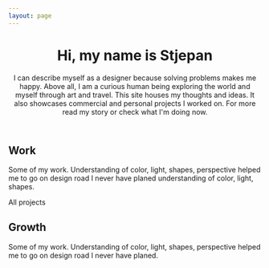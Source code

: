 ```yaml
---
layout: page
---
```

<header>
  <h1>Hi, my name is Stjepan <!-- <span role="img" aria-label="Waving Hand">👋</span> --></h1>
  <p>
    I can describe myself as a designer because solving problems makes me happy. Above all, I am a curious human being exploring the world and myself through art and travel. This site houses my thoughts and ideas. It also showcases commercial and personal projects I worked on.
    For more read <saber-link to="/my-story">my story</saber-link> or check what I'm doing <saber-link to="/my-story">now</saber-link>.
  </p>
  <!-- <slink url="/my-story">My story</slink> -->
  <!-- <slink url="/my-story" style="margin-left: 3rem">Now</slink> -->
</header>

<figure class="page-hero hero-width">
  <!-- <simg name="stjepangrgic-petra-friends-selfy.jpg" /> -->
  <simg name="stjepangrgic-portrait.jpg" />
</figure>

<!-- ## Now
Some of my work. Understanding of color, light, shapes, perspective helped me to go on design road I never have planed understanding of color, light, shapes.

<slink url="/now">Now</slink> -->

## Work
Some of my work. Understanding of color, light, shapes, perspective helped me to go on design road I never have planed understanding of color, light, shapes.

<slink url="/work">All projects</slink>

<figure class="projects work-width">
  <projectCard
    url="/work/agrivi"
    title="Agrivi"
    tags="Branding,  Icons,  Web Application,  Corporate Site"
    linkColor="#A5EB3C"
    textColor="#fff"
    image="stjepangrgic-projects-agrivi.jpg"/>
  <projectCard
    url="/work/share-istria" 
    title="Share Istra"
    tags="Branding,  Icons,  Website"
    linkColor="#49EFE7"
    textColor="#fff"
    image="stjepangrgic-projects-share-istria.jpg"/>
</figure>


<!-- ## Personal projects
Some of my work. Understanding of color, light, shapes, perspective helped me to go on design road I never have planed.

<div class="personal">
  <div class="card"></div>
</div> -->

## Growth
Some of my work. Understanding of color, light, shapes, perspective helped me to go on design road I never have planed.

<div class="growth personal-width">
  <smallCard
    url="/fail-list" 
    title="Fail list"
    bgColor="#4F818D"
    icon="fail.svg"/>
  <smallCard
    url="/book-list" 
    title="Book list"
    bgColor="#946395"
    icon="book.svg"/>
  <smallCard
    url="/bucket-list" 
    title="Bucket list"
    bgColor="#B54538"
    icon="bucket.svg"/>
</div>


<script>
import slink from '@/theme/components/slink.vue'
import simg from '@/theme/components/simg.vue'
import sfigure from '@/theme/components/sfigure.vue'
import projectCard from '@/theme/components/projectCard.vue'
import smallCard from '@/theme/components/smallCard.vue'

export default {
  components: {
    slink,
    simg,
    sfigure,
    projectCard,
    smallCard
  },
  computed: {
    icon() {
      return {
        backgroundImage: 'url(' + require('@/assets/images/' + 'fail.svg') + ')'
      }
    }
  }
}
</script>

<style lang="stylus" scoped>
  header {
    /*padding-top: 10rem;*/
    h1 span {
      font-size: 3rem;
      position: relative;
      top: -0.25rem;
    }
  }

  .projects {
    /*margin-top: 1.5rem;*/
    /*margin-bottom: 2rem;*/
    width: 100%;
    /*grid-column 6/ span 18*/
/*    display: grid;
    grid-column-gap 1rem
    grid-column-gap 1.183432%
    grid-template-columns: 1fr 1fr;
    grid-template-rows: .112676056fr  1fr .112676056fr
    grid-row-gap 0
    a {
      grid-row 1/-2
      &:last-of-type {
        grid-row: 2/-1;
      }
    }*/
  }
  .growth{
    display: grid;
    grid-template-columns: 1fr 1fr 1fr;
    grid-column-gap 1.6161616% /*16px*/
    /*grid-template-rows: 1rem 1rem 240px 1rem 1rem*/
    margin-top: 1.5rem;
    height: 272px;
/*    a:nth-child(1) {
      grid-row 3/-1
    }
    a:nth-child(2) {
      grid-row 2/-2
    }
    a:nth-child(3) {
      grid-row 1/-3
    }*/
  }
</style>





